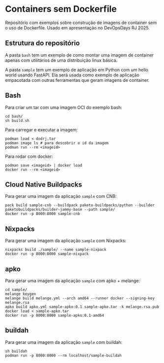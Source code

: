 # Containers sem Dockerfile

Repositório com exemplos sobre construção de imagens de container sem o uso
de Dockerfile. Usado em apresentação no DevOpsDays RJ 2025.

## Estrutura do repositório

A pasta `bash` tem um exemplo de como montar uma imagem de container apenas com
utilitários de uma distribuição linux básica.

A pasta `sample` tem um exemplo de aplicação em Python com um hello world
usando FastAPI. Ela será usada como exemplo de aplicação empacotada com outras
ferramentas que geram imagens de container.

## Bash

Para criar um tar com uma imagem OCI do exemplo bash:
```
cd bash/
sh build.sh
```

Para carregar e executar a imagem:
```
podman load < dodrj.tar
podman image ls # para descobrir o id da imagem
podman run --rm <imageid>
```

Para rodar com docker:
```
podman save <imageid> | docker load
docker run --rm <imageid>
```

## Cloud Native Buildpacks

Para gerar uma imagem da aplicação `sample` com CNB:
```
pack build sample-cnb --buildpack paketo-buildpacks/python --builder paketobuildpacks/builder-jammy-base --path sample/
docker run -p 8000:8000 sample-cnb
```

## Nixpacks

Para gerar uma imagem da aplicação `sample` com Nixpacks:
```
nixpacks build ./sample/ --name sample-nixpack
docker run -p 8000:8000 sample-nixpack
```

## apko

Para gerar uma imagem da aplicação `sample` com apko + melange:
```
cd sample/
melange keygen
melange build melange.yml --arch amd64 --runner docker --signing-key melange.rsa
apko build apko.yml sample-apko:0.1 sample-apko.tar -k melange.rsa.pub
docker load < sample-apko.tar
docker run -p 8000:8000 sample-apko:0.1-amd64
```

## buildah

Para gerar uma imagem da aplicação `sample` com buildah:
```
sh buildah
podman run -p 8000:8000 --rm localhost/sample-buildah
```
